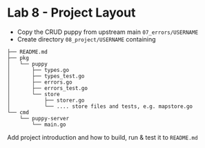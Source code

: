 # Lab 8 - Project Layout

- Copy the CRUD puppy from upstream main `07_errors/USERNAME`
- Create directory `08_project/USERNAME` containing

```
├── README.md
├── pkg
│   └── puppy
│       ├── types.go
│       ├── types_test.go
│       ├── errors.go
│       ├── errors_test.go
│       └── store
│           ├── storer.go
│           └── .... store files and tests, e.g. mapstore.go
└── cmd
    └── puppy-server
        └── main.go
```

Add project introduction and how to build, run & test it to `README.md`
